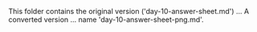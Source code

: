 This folder contains the original version ('day-10-answer-sheet.md') ...
A converted version ... name 'day-10-answer-sheet-png.md'.